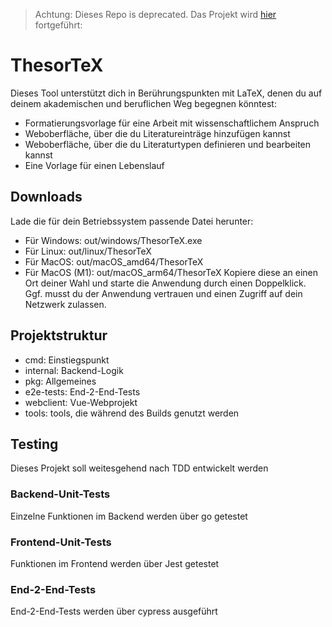 > Achtung: 
Dieses Repo is deprecated. Das Projekt wird [hier](https://github.com/TimoSto/ThesorTeX) fortgeführt: 

# ThesorTeX

Dieses Tool unterstützt dich in Berührungspunkten mit LaTeX, denen du auf deinem akademischen und beruflichen Weg begegnen könntest:
- Formatierungsvorlage für eine Arbeit mit wissenschaftlichem Anspruch
- Weboberfläche, über die du Literatureinträge hinzufügen kannst
- Weboberfläche, über die du Literaturtypen definieren und bearbeiten kannst
- Eine Vorlage für einen Lebenslauf

## Downloads
Lade die für dein Betriebssystem passende Datei herunter:
- Für Windows: out/windows/ThesorTeX.exe
- Für Linux: out/linux/ThesorTeX
- Für MacOS: out/macOS_amd64/ThesorTeX
- Für MacOS (M1): out/macOS_arm64/ThesorTeX
Kopiere diese an einen Ort deiner Wahl und starte die Anwendung durch einen Doppelklick. Ggf. musst du der Anwendung vertrauen und einen Zugriff auf dein Netzwerk zulassen.

## Projektstruktur

- cmd: Einstiegspunkt
- internal: Backend-Logik
- pkg: Allgemeines
- e2e-tests: End-2-End-Tests
- webclient: Vue-Webprojekt
- tools: tools, die während des Builds genutzt werden

## Testing
Dieses Projekt soll weitesgehend nach TDD entwickelt werden
### Backend-Unit-Tests
Einzelne Funktionen im Backend werden über go getestet
### Frontend-Unit-Tests
Funktionen im Frontend werden über Jest getestet
### End-2-End-Tests
End-2-End-Tests werden über cypress ausgeführt
